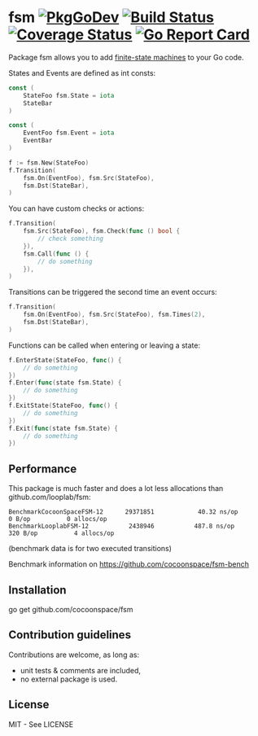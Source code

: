 # fsm [![PkgGoDev](https://pkg.go.dev/badge/github.com/cocoonspace/fsm)](https://pkg.go.dev/github.com/cocoonspace/fsm) [![Build Status](https://app.travis-ci.com/cocoonspace/fsm.svg?branch=master)](https://app.travis-ci.com/cocoonspace/fsm) [![Coverage Status](https://coveralls.io/repos/github/cocoonspace/fsm/badge.svg?branch=master)](https://coveralls.io/github/cocoonspace/fsm?branch=master) [![Go Report Card](https://goreportcard.com/badge/github.com/cocoonspace/fsm)](https://goreportcard.com/report/github.com/cocoonspace/fsm)

Package fsm allows you to add [finite-state machines](https://en.wikipedia.org/wiki/Finite-state_machine) to your Go code.

States and Events are defined as int consts:

```go
const (
    StateFoo fsm.State = iota
    StateBar
)

const (
    EventFoo fsm.Event = iota
    EventBar
)

f := fsm.New(StateFoo)
f.Transition(
    fsm.On(EventFoo), fsm.Src(StateFoo),
    fsm.Dst(StateBar),
)
```

You can have custom checks or actions:

```go
f.Transition(
    fsm.Src(StateFoo), fsm.Check(func () bool {
        // check something
    }),
    fsm.Call(func () {
        // do something
    }),
)
```

Transitions can be triggered the second time an event occurs:

```go
f.Transition(
    fsm.On(EventFoo), fsm.Src(StateFoo), fsm.Times(2),
    fsm.Dst(StateBar),
)
```

Functions can be called when entering or leaving a state:

```go
f.EnterState(StateFoo, func() {
    // do something	
})
f.Enter(func(state fsm.State) {
    // do something	
})
f.ExitState(StateFoo, func() {
    // do something	
})
f.Exit(func(state fsm.State) {
    // do something	
})
```

## Performance

This package is much faster and does a lot less allocations than github.com/looplab/fsm:

```
BenchmarkCocoonSpaceFSM-12    	29371851	        40.32 ns/op	       0 B/op	       0 allocs/op
BenchmarkLooplabFSM-12        	 2438946	       487.8 ns/op	     320 B/op	       4 allocs/op
```

(benchmark data is for two executed transitions)

Benchmark information on https://github.com/cocoonspace/fsm-bench

## Installation

go get github.com/cocoonspace/fsm

## Contribution guidelines

Contributions are welcome, as long as:

* unit tests & comments are included,
* no external package is used.

## License

MIT - See LICENSE
